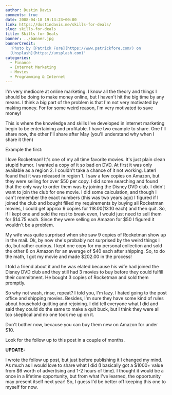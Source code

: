 ```yaml
---
author: Dustin Davis
comments: true
date: 2008-04-18 19:13:23+00:00
link: https://dustindavis.me/skills-for-deals/
slug: skills-for-deals
title: Skills for Deals
banner: ../banner.jpg
bannerCredit:
  'Photo by [Patrick Fore](https://www.patrickfore.com/) on
  [Unsplash](https://unsplash.com)'
categories:
  - Finance
  - Internet Marketing
  - Movies
  - Programming & Internet
---
```


I'm very mediocre at online marketing. I know all the theory and things I should
be doing to make money online, but I haven't hit the big time by any means. I
think a big part of the problem is that I'm not very motivated by making money.
For for some weird reason, I'm very motivated to save money!

This is where the knowledge and skills I've developed in internet marketing
begin to be entertaining and profitable. I have two example to share. One I'll
share now, the other I'll share after May (you'll understand why when I share it
then)

Example the first:

I love Rocketman! It's one of my all time favorite movies. It's just plain clean
stupid humor. I wanted a copy of it so bad on DVD. At first it was only
available as a region 2. I couldn't take a chance of it not working. LaterI
found that it was released in region 1. I saw a few copies on Amazon, but they
were selling for over
$50 per copy. I did some searching and found that the only way to order them was by joining the Disney DVD club. I didn't want to join the club for one movie. I did some calculation, and though I can't remember the exact numbers (this was two years ago) I figured if I joined the club and bought filled my requirements by buying all Rocketman movies, I could get approx 9 copies for $118.00
($13.10 each) and then quit. So, if I kept one and sold the rest to break even, I would just need to sell them for $14.75
each. Since they were selling on Amazon for \$50 I figured it wouldn't be a
problem.

My wife was quite surprised when she saw 9 copies of Rocketman show up in the
mail. Ok, by now she's probably not surprised by the weird things I do, but
rather curious. I kept one copy for my personal collection and sold the other 8
on Amazon for an average of
$40 each after shipping. So, to do the math, I got my movie and made $202.00 in
the process!

I told a friend about it and he was elated because his wife had joined the
Disney DVD club and they still had 3 movies to buy before they could fulfill
their commitment. He bought 3 copies of Rocketman and sold them promptly.

So why not wash, rinse, repeat? I told you, I'm lazy. I hated going to the post
office and shipping movies. Besides, I'm sure they have some kind of rules about
household quitting and rejoining. I did tell everyone what I did and said they
could do the same to make a quit buck, but I think they were all too skeptical
and no one took me up on it.

Don't bother now, because you can buy them new on Amazon for under \$10.

Look for the follow up to this post in a couple of months.

**UPDATE:**

I wrote the follow up post, but just before publishing it I changed my mind. As
much as I would love to share what I did (I basically got a $1000+ value from $6
worth of advertising and 1-2 hours of time). I thought it would be a once in a
lifetime opportunity, but from what I've learned, the opportunity may present
itself next year! So, I guess I'd be better off keeping this one to myself for
now.

<!-- more -->
